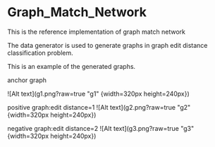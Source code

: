 # Graph_Match_Network
This is the reference implementation of graph match network

The data generator is used to generate graphs in graph edit distance classification problem.


This is an example of the generated graphs.

anchor graph

![Alt text](g1.png?raw=true "g1" {width=320px height=240px})

positive graph:edit distance=1
![Alt text](g2.png?raw=true "g2" {width=320px height=240px})

negative graph:edit distance=2
![Alt text](g3.png?raw=true "g3" {width=320px height=240px})
